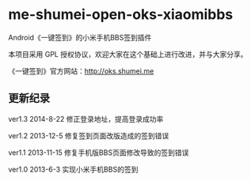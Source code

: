 me-shumei-open-oks-xiaomibbs
============================
Android《一键签到》的小米手机BBS签到插件

本项目采用 GPL 授权协议，欢迎大家在这个基础上进行改进，并与大家分享。

《一键签到》官方网站：<http://oks.shumei.me>


## 更新纪录
ver1.3 2014-8-22
修正登录地址，提高登录成功率

ver1.2 2013-12-5
修复签到页面改版造成的签到错误

ver1.1 2013-11-15
修复手机版BBS页面修改导致的签到错误

ver1.0 2013-6-3
实现小米手机BBS的签到
